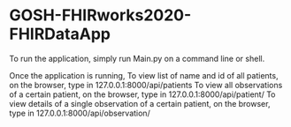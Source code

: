 # GOSH-FHIRworks2020-FHIRDataApp

To run the application, simply run Main.py on a command line or shell.

Once the application is running, 
To view list of name and id of all patients, on the browser, type in 127.0.0.1:8000/api/patients
To view all observations of a certain patient, on the browser, type in 127.0.0.1:8000/api/patient/<patientID>
To view details of a single observation of a certain patient, on the browser, type in 127.0.0.1:8000/api/observation/<observationID>
